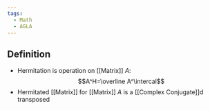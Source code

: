 ```yaml
---
tags:
  - Math
  - AGLA
---
```

## Definition
- Hermitation is operation on [[Matrix]] $A$: $$A^H=\overline A^\intercal$$
- Hermitated [[Matrix]] for [[Matrix]] $A$ is a [[Complex Conjugate]]d transposed